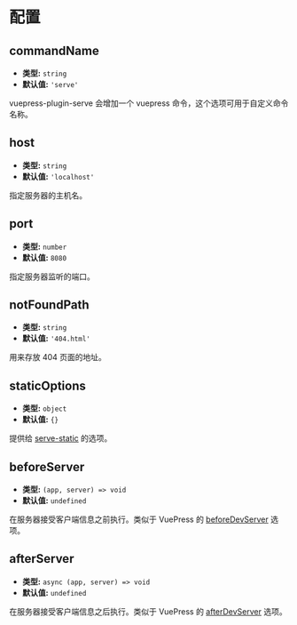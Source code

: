 # 配置

## commandName

- **类型:** `string`
- **默认值:** `'serve'`

vuepress-plugin-serve 会增加一个 vuepress 命令，这个选项可用于自定义命令名称。

## host

- **类型:** `string`
- **默认值:** `'localhost'`

指定服务器的主机名。

## port

- **类型:** `number`
- **默认值:** `8080`

指定服务器监听的端口。

## notFoundPath

- **类型:** `string`
- **默认值:** `'404.html'`

用来存放 404 页面的地址。

## staticOptions

- **类型:** `object`
- **默认值:** `{}`

提供给 [serve-static](https://github.com/expressjs/serve-static#servestaticroot-options) 的选项。

## beforeServer

- **类型:** `(app, server) => void`
- **默认值:** `undefined`

在服务器接受客户端信息之前执行。类似于 VuePress 的 [beforeDevServer](https://v1.vuepress.vuejs.org/zh/plugin/option-api.html#beforedevserver) 选项。

## afterServer

- **类型:** `async (app, server) => void`
- **默认值:** `undefined`

在服务器接受客户端信息之后执行。类似于 VuePress 的 [afterDevServer](https://v1.vuepress.vuejs.org/zh/plugin/option-api.html#afterdevserver) 选项。
